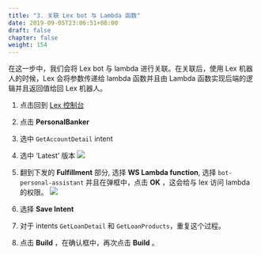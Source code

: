 ```yaml
---
title: "3. 关联 Lex bot 与 Lambda 函数"
date: 2019-09-05T23:06:51+08:00
draft: false
chapter: false
weight: 154
---
```



在这一步中，我们会将 Lex bot 与 lambda 进行关联。在关联后，使用 Lex 机器人的时候，Lex 会将参数传递给 lambda 函数并且由 Lambda 函数实现后端的逻辑并且返回值给回 Lex 机器人。

1. 点击回到 [Lex 控制台](https://console.aws.amazon.com/lex) 

1. 点击 **PersonalBanker**

1. 选中 `GetAccountDetail` intent

1. 选中 ‘Latest’ 版本 
    ![](/images/ask/latest-version.png) 

1. 翻到下发的 **Fulfillment** 部分, 选择 **WS Lambda function**, 
选择 `bot-personal-assistant` 并且在弹框中，点击 **OK** ，这会给与 lex 访问 lambda 的权限。
    ![](/images/ask/add-permission.png)

1. 选择 **Save Intent**

1. 对于 intents `GetLoanDetail` 和 `GetLoanProducts`，重复这个过程。

1. 点击 **Build** ，在确认框中，再次点击 **Build** 。